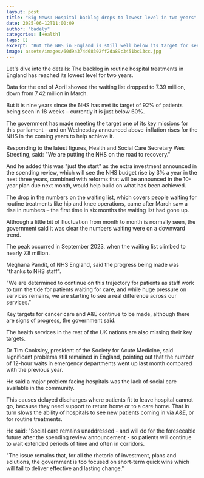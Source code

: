 ```yaml
---
layout: post
title: "Big News: Hospital backlog drops to lowest level in two years"
date: 2025-06-12T11:00:09
author: "badely"
categories: [Health]
tags: []
excerpt: "But the NHS in England is still well below its target for seeing patients within 18 weeks."
image: assets/images/60d9a374d68302ff2da89c3451bc13cc.jpg
---
```


Let's dive into the details: The backlog in routine hospital treatments in England has reached its lowest level for two years.

Data for the end of April showed the waiting list dropped to 7.39 million, down from 7.42 million in March.

But it is nine years since the NHS has met its target of 92% of patients being seen in 18 weeks – currently it is just below 60%. 

The government has made meeting the target one of its key missions for this parliament – and on Wednesday announced above-inflation rises for the NHS in the coming years to help achieve it.

Responding to the latest figures, Health and Social Care Secretary Wes Streeting, said: "We are putting the NHS on the road to recovery."

And he added this was "just the start" as the extra investment announced in the spending review, which will see the NHS budget rise by 3% a year in the next three years, combined with reforms that will be announced in the 10-year plan due next month, would help build on what has been achieved.

The drop in the numbers on the waiting list, which covers people waiting for routine treatments like hip and knee operations, came after March saw a rise in numbers – the first time in six months the waiting list had gone up.

Although a little bit of fluctuation from month to month is normally seen, the government said it was clear the numbers waiting were on a downward trend.

The peak occurred in September 2023, when the waiting list climbed to nearly 7.8 million.

Meghana Pandit, of NHS England, said the progress being made was "thanks to NHS staff".

"We are determined to continue on this trajectory for patients as staff work to turn the tide for patients waiting for care, and while huge pressure on services remains, we are starting to see a real difference across our services."

Key targets for cancer care and A&E continue to be made, although there are signs of progress, the government said. 

The health services in the rest of the UK nations are also missing their key targets.

Dr Tim Cooksley, president of the Society for Acute Medicine, said significant problems still remained in England, pointing out that the number of 12-hour waits in emergency departments went up last month compared with the previous year.

He said a major problem facing hospitals was the lack of social care available in the community.

This causes delayed discharges where patients fit to leave hospital cannot go, because they need support to return home or to a care home. That in turn slows the ability of hospitals to see new patients coming in via A&E, or for routine treatments.

He said: "Social care remains unaddressed - and will do for the foreseeable future after the spending review announcement - so patients will continue to wait extended periods of time and often in corridors.

"The issue remains that, for all the rhetoric of investment, plans and solutions, the government is too focused on short-term quick wins which will fail to deliver effective and lasting change."

